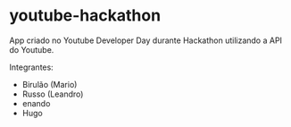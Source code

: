 youtube-hackathon
=================

App criado no Youtube Developer Day durante Hackathon utilizando a API do Youtube.

Integrantes:
- Birulão (Mario)
- Russo (Leandro)
- enando
- Hugo
